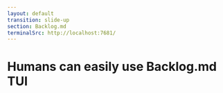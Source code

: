 ```yaml
---
layout: default
transition: slide-up
section: Backlog.md
terminalSrc: http://localhost:7681/
---
```


# Humans can easily use Backlog.md TUI

<TtydFrame
class="mt-8 max-w-186 h-103"
:src="$frontmatter.terminalSrc"
/>

